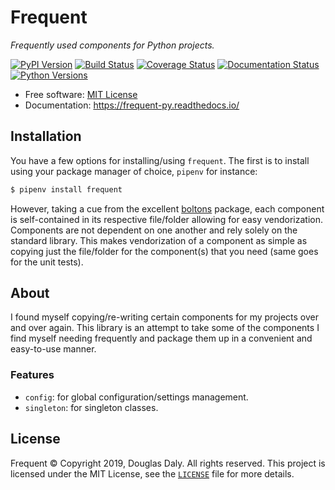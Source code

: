 # Frequent

*Frequently used components for Python projects.*


[![PyPI Version](https://img.shields.io/pypi/v/frequent.svg)](https://pypi.org/project/frequent/ "PyPI Page")
[![Build Status](https://travis-ci.org/douglasdaly/frequent-py.svg?branch=master)](https://travis-ci.org/douglasdaly/frequent-py "Travis CI")
[![Coverage Status](https://coveralls.io/repos/github/douglasdaly/frequent-py/badge.svg)](https://coveralls.io/github/douglasdaly/frequent-py "Coveralls")
[![Documentation Status](https://readthedocs.org/projects/frequent-py/badge/?version=latest)](https://frequent-py.readthedocs.io/en/latest/?badge=latest "Documentation")
[![Python Versions](https://img.shields.io/pypi/pyversions/frequent.svg)](https://pypi.org/project/frequent "PyPI Page")

- Free software: [MIT License](./LICENSE "License File")
- Documentation: https://frequent-py.readthedocs.io/


## Installation

You have a few options for installing/using `frequent`.  The first is to
install using your package manager of choice, `pipenv` for instance:

```bash
$ pipenv install frequent
```

However, taking a cue from the excellent 
[boltons](https://github.com/mahmoud/boltons "boltons on Github") 
package, each component is self-contained in its respective file/folder
allowing for easy vendorization.  Components are not dependent on one
another and rely solely on the standard library.  This makes
vendorization of a component as simple as copying just the file/folder
for the component(s) that you need (same goes for the unit tests).


## About

I found myself copying/re-writing certain components for my projects
over and over again.  This library is an attempt to take some of the
components I find myself needing frequently and package them up in a
convenient and easy-to-use manner.

### Features

- ``config``: for global configuration/settings management.
- ``singleton``: for singleton classes.


## License

Frequent &copy; Copyright 2019, Douglas Daly.  All rights reserved. This
project is licensed under the MIT License, see the 
[`LICENSE`](./LICENSE "License File") file for more details.

